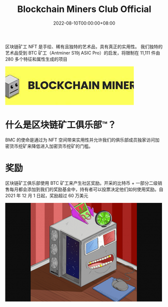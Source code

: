 ﻿---
title: "Blockchain Miners Club Official"
description: "欢迎来到区块链矿工俱乐部 🤖 第一个 NFT 获得比特币挖矿奖励 📈 顶尖艺术 🎨"
date: 2022-08-10T00:00:00+08:00
lastmod: 2022-08-10T00:00:00+08:00
draft: false
authors: ["crazyxuanshao"]
featuredImage: "blockchain-miners-club-official.png"
tags: ["Collectibles","Blockchain Miners Club Official"]
categories: ["nfts"]
nfts: ["Collectibles"]
blockchain: "ETH"
website: "https://www.blockchainminers.club/?utm_source=DappRadar&utm_medium=deeplink&utm_campaign=visit-website"
twitter: "https://twitter.com/BMC_NFT"
discord: "https://discord.com/invite/blockchainminers"
telegram: ""
github: ""
youtube: ""
twitch: ""
facebook: ""
instagram: "https://www.instagram.com/BMC_NFT/"
reddit: ""
medium: ""
steam: ""
gitbook: ""
googleplay: ""
appstore: ""
status: "Live"
weight: 
lightgallery: true
toc: true
pinned: false
recommend: false
recommend1: false
---
<p>区块链矿工 NFT 是手绘、稀有且独特的艺术品，具有真正的实用性。 我们独特的艺术品受到 BTC 矿工（Antminer S19j ASIC Pro）的启发，将限制在 11,111 件由 280 多个特征和属性生成的项目</p>

![dasd](dasd.png)

# 什么是区块链矿工俱乐部™？

BMC 的使命是通过为 NFT 空间带来实用性并允许我们的俱乐部成员独家访问加密货币挖矿来降低进入加密货币挖矿的门槛。

# 奖励

区块链矿工俱乐部使用 BTC 矿工来产生社区奖励。开采的比特币 + 一部分二级销售每月都会添加到我们的奖励基金中，持有者可以投票决定他们如何使用奖励。自 2021 年 12 月 1 日起，奖励超过 60 万美元

![dsad](dsad.png)